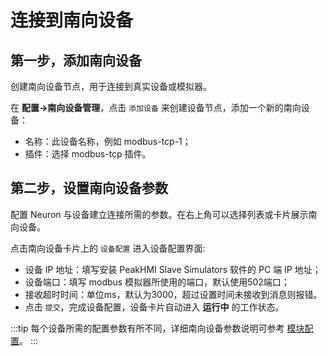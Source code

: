 # 连接到南向设备

## 第一步，添加南向设备

创建南向设备节点，用于连接到真实设备或模拟器。

在 **配置->南向设备管理**，点击 `添加设备` 来创建设备节点，添加一个新的南向设备：

* 名称：此设备名称，例如 modbus-tcp-1；
* 插件：选择 modbus-tcp 插件。

## 第二步，设置南向设备参数

配置 Neuron 与设备建立连接所需的参数。在右上角可以选择列表或卡片展示南向设备。

点击南向设备卡片上的 `设备配置` 进入设备配置界面:

* 设备 IP 地址：填写安装 PeakHMI Slave Simulators 软件的 PC 端 IP 地址；
* 设备端口：填写 modbus 模拟器所使用的端口，默认使用502端口；
* 接收超时时间：单位ms，默认为3000，超过设置时间未接收到消息则报错。
* 点击 `提交`，完成设备配置，设备卡片自动进入 **运行中** 的工作状态。

:::tip
每个设备所需的配置参数有所不同，详细南向设备参数说明可参考 [模块配置](../module-plugins/module-driver.md)。
:::
